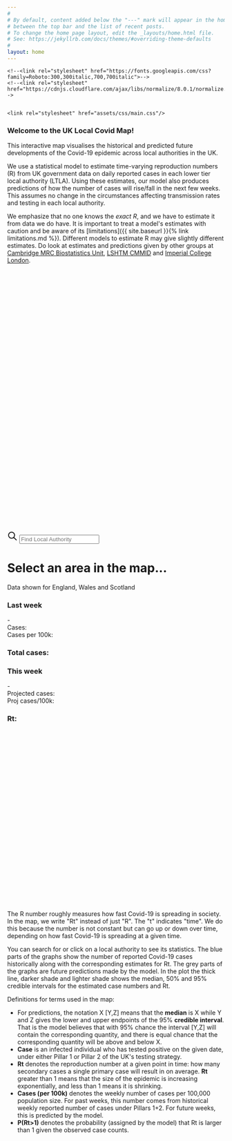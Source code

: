 ```yaml
---
#
# By default, content added below the "---" mark will appear in the home page
# between the top bar and the list of recent posts.
# To change the home page layout, edit the _layouts/home.html file.
# See: https://jekyllrb.com/docs/themes/#overriding-theme-defaults
#
layout: home
---
```


<head>
    <!-- Load d3.js -->
    <script src="https://d3js.org/d3.v5.js"></script>
    <script src="https://d3js.org/topojson.v1.min.js"></script>	
    <script src="https://d3js.org/d3-scale-chromatic.v1.min.js"></script>
    <script src="https://d3js.org/d3-geo-projection.v2.min.js"></script>
    <script src="https://unpkg.com/d3-simple-slider"></script>
    <script src="https://cdn.jsdelivr.net/npm/lodash@4.17.20/lodash.min.js"></script>

    <!--<link rel="stylesheet" href="https://fonts.googleapis.com/css?family=Roboto:300,300italic,700,700italic">-->
    <!--<link rel="stylesheet" href="https://cdnjs.cloudflare.com/ajax/libs/normalize/8.0.1/normalize.css">-->

    
    <link rel="stylesheet" href="assets/css/main.css"/>

</head>


<!-- This text is above the map. -->
### **Welcome to the UK Local Covid Map!**

This interactive map visualises the historical 
and predicted future developments of the Covid-19 epidemic
across local authorities in the UK.

We use a statistical model to estimate time-varying reproduction numbers (R) from UK 
government data on daily reported cases in each lower tier local authority (LTLA). 
Using these estimates, our model also produces predictions of how the number of cases will
rise/fall in the next few weeks. This assumes no change in the circumstances affecting
transmission rates and testing in each local authority.

We emphasize that no one knows the *exact R*, and we have to estimate it from data we do have. 
It is important to treat a model's estimates with caution and be aware of its 
[limitations]({{ site.baseurl }}{% link limitations.md %}).
Different models to estimate R may give slightly different estimates. 
Do look at estimates and predictions given by other groups at
[Cambridge MRC Biostatistics Unit](https://www.mrc-bsu.cam.ac.uk/tackling-covid-19/nowcasting-and-forecasting-of-covid-19/), [LSHTM CMMID](https://epiforecasts.io/covid/posts/national/united-kingdom/) and [Imperial College London](https://imperialcollegelondon.github.io/covid19local/).

<div class="map-container">
<div class="row">
<div class="column">
<svg id="slider-svg" viewBox="0 0 500 50" preserveAspectRatio="xMidYMid meet"></svg>
<svg id="map" viewBox="0 0 500 550" preserveAspectRatio="xMidYMid meet"> </svg>
</div>

<div class="column">

<div class="area-search-container">
 <svg class="search-icon" xmlns="http://www.w3.org/2000/svg"
 fill="none" width="24" height="24" stroke="currentColor">
    <path stroke-linecap="round" stroke-linejoin="round"
    stroke-width="2" d="M21 21l-6-6m2-5a7 7 0 11-14 0 7 7 0 0114 0z" />
</svg>
<input id="areaSearch" class="search-input" tabindex="1" placeholder="Find Local Authority">
</div>

<h1 id="data-heading">Select an area in the map...</h1>
<div id="sub-heading">Data shown for England, Wales and Scotland</div>
<div class="text-row">
    <div class="text-column">
        <h3 id="cases-title">Last week</h3>
        <div class="info-row">
			<span id="last7-start-date"></span><span class="info-heading"> - </span><span id="last7-end-date"></span>
		</div>							
        <div class="info-row">
			<span class="info-heading">Cases: </span><span id="cases-last7-info"></span>
		</div>
        <div class="info-row">
			<span class="info-heading">Cases per 100k: </span><span id="cases-last7-per-info"></span>
		</div>
        <h3><span class="info-heading">Total cases: </span><span id="cases-total-info"></span></h3>		
    </div>
    <div class="text-column">		
        <h3 id="estimates-title">This week</h3>
        <div class="info-row">
			<span id="case-proj-start-date"></span><span class="info-heading"> - </span><span id="case-proj-end-date"></span>
		</div>												
        <div class="info-row">
			<span class="info-heading">Projected cases: </span><span id="case-proj-info"></span>
		</div>
        <div class="info-row">
			<span class="info-heading">Proj cases/100k: </span><span id="case-proj-per100k-info"></span>
		</div>
        <h3><span class="info-heading">Rt: </span><span id="rt-info"></span></h3>
    </div>
</div>

<div id="chart-container">
<svg id="chart" viewBox="0 0 500 200"
preserveAspectRatio="xMidYMid meet" margin-bottom="-2em"></svg>
</div>

<div id="chart-container">
<svg id="rt-chart" viewBox="0 0 500 200" 
preserveAspectRatio="xMidYMid meet" margin-bottom="-2em"></svg>
</div>

</div>
</div>
        
<script src="assets/js/auto-complete.min.js"></script>
<script src="assets/js/map.js"></script>
</div>
<p></p>
<!-- This text is below the map. -->
The R number roughly measures how fast Covid-19 is spreading in society. 
In the map, we write "Rt" instead of just "R". The "t" indicates "time". 
We do this because the number is not constant but can go up or down over time, 
depending on how fast Covid-19 is spreading at a given time.

You can search for or click on a local authority to see its statistics. The blue parts of the graphs show the number of reported Covid-19 cases historically along with the corresponding estimates for Rt. The grey parts of the graphs are future predictions made by the model. In the plot the thick line, darker shade and lighter shade shows the median, 50% and 95%
credible intervals for the estimated case numbers and Rt.

Definitions for terms used in the map: 
* For predictions, the notation X \[Y,Z\] means that the **median** is X while Y and Z gives the lower and upper endpoints of the 95% **credible interval**. That is the model believes that with 95% chance the interval \[Y,Z\] will contain the corresponding quantity, and there is equal chance that the corresponding quantity will be above and below X.
*   **Case** is an infected individual who has tested positive on the given date, 
under either Pillar 1 or Pillar 2 of the UK's testing strategy.
*   **Rt** denotes the reproduction number at a given point in time: how many secondary cases a single primary case will result in on average. 
**Rt** greater than 1 means that the size of the epidemic is increasing exponentially, and less than 1 means it is shrinking. 
*   **Cases (per 100k)** denotes the weekly number of cases per 100,000 population size. For past weeks, this number comes from historical weekly reported number of cases under Pillars 1+2. For future weeks, this is predicted by the model.
*   **P(Rt>1)** denotes the probability (assigned by the model) that Rt is larger than 1 given the observed case counts.


